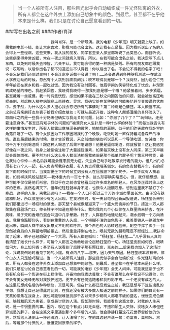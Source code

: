 > 当一个人被所有人注目，那些目光似乎会自动编织成一件光怪陆离的外衣，所有人都会在这件外衣上添加自己想象中的颜色。到最后，甚至都不在乎他本来是什么样。我们只是在讨论自己愿意看到的一切。

###写在出名之前
####作者/肖洋

						我叫肖洋，是一个新导演。我的电影《少年班》明天就要上映了。如果我的电影不错，能让大家喜欢，那我可能也会出名。这让我有点紧张。因为我听说出了名的人会得上一些怪病，这些天来，我从我的朋友、同学甚至亲人那里都听说了此类担心。而且听说，这些病来得非常凶猛，常在一夜之间就病入膏肓。所以，在我可能会出名之前，我决定写下点儿东西，以免到时候失去神智，六亲不认。我可能会得的第一种病是脑残。所有的朋友都在跟我说：哎哟哟，以后你出名了都不知道还认不认得我！你以后出了名，不会记不得我的名字了吧！不会忘记我们还同过桌吧！不会连家乡话都不会说了吧！……还会遭遇到各种随机测试——在武汉大学做活动的时候，忽然有个人跳到我面前问我：晓不晓得我是哪一个？我愕然，因为这位仁兄半年前还在家乡和我一起吃过饭。因为我没有及时回答，他眉宇间的笑容转化成了忧虑，并渐渐转成绝望的神色。我赶紧回答，我晓得我晓得——那我到底是哪一个哦？他紧接着问，步步紧逼，甚至藏着一丝威慑。我一时有些恍惚，感觉如果不能在三秒之内回答他的问题，就会被他高压电棍击倒，然后拖入精神病院穿上束缚衣。显然，我确实处在某种随时可能失忆甚至变傻逼的状态中。要不然，为什么这么多人担心我会忘记所有的事情呢？第二种病是色情狂。本人颜值不高，之前总有亲朋好友热衷于给我介绍女朋友；可就从最近开始，这种令人颇感温暖的关怀消失了。取而代之的是一些我十分艳羡但确实与我无关的问题，比如：“你潜了几个了？”“玩归玩，还是要注意身体。”甚至还有知乎体的问题如“被漂亮女人生扑是一种什么样的体验？”而每当我否认有这样的事情发生时，所有人都露出意味深长的微笑，拍拍我的肩膀，似乎他们昨天藏在我卧室的角落目睹了一切。有个女孩因为工作原因跟我约了个晚饭，吃饭时她一直保持着戒备森严的神情。直到最后结束的时候，她才告诉我说，来之前她的朋友听说是和一个导演吃饭，告诫她：你可千万千万别喝酒啊！跟这种人喝酒了后果不堪设想！他要是逼你喝酒，你就报警！这让我感觉好像在一夜之间，我身上被偷偷注射了大量雄性激素，如果每天晚上没有女人同床，第二天早晨就会爆体而死。要不然为什么这么多人都无法相信我依旧是那个孤单的胖子呢？第三种可能，最让我忧心忡忡——出名后我可能会罹患肌无力症，失去自己动手吃饭穿衣行走的能力。但凡出门必须有七八个人一起，有人负责帮我穿衣服，有人负责帮我端茶倒水，有的负责替我开车，有的帮我下雨的时候打伞。当我需要坐下的时候立刻会有人在屁股底下塞个凳子，一伸手就有人扶着我，如弱柳扶风般站起来——我体重大约一百七十多，这么形容确实略恶心。但，我仔细想想，这种可能不仅仅是他们形容，我似乎在之前也曾经看见过许多成名的年轻人，在风华正茂时染上这样的恶疾。虽然名满天下，但年纪轻轻就半身不遂，也颇令人扼腕叹息。想到这里我不禁打了个寒战，这样的人生，离我还远吗？——我在一个人口不超过三十万的小城市里面长大。由于没有铁路和机场，所以那里很少有名人出现。在我初三时，有一天县电视台新闻报道说，杨钰莹会来到我们那里进行一场临时的演出。那天整个县城像是迎来了一个盛大而诡异的节日。接近一万人都聚集在县剧场门口，伸长脖子不知道在期待什么。我和我的几个小伙伴在人群里挤来挤去，在汗臭味、瓜子壳和香烟的混合味道中几乎晕厥。终于，人群剧烈地骚动起来，潮水般朝一个方向涌去。我拼命踮脚仰头，看到在重重的人头后，一个模糊不清的白色影子，戴着墨镜从一辆轿车中走出来，瞬间人群中爆发出意义不明的欢呼声，那个白色的人影转过脸来，朝空中挥了挥手——我忽然被身后的人群猛地朝前推去，然后重重摔倒在地上，眼前无数的腿和鞋底不断经过……我拼命爬了起来，裤子已经磨破了一个大洞。所有人都在喊叫：“杨钰莹，杨钰莹……”几乎没有人真的看清楚了她长什么样子，可每个人都言之凿凿地谈论起杨钰莹的一切。杨钰莹皮肤如何白，眼睛如何大，身上如何香；甚至有人说看到了后脖子那有颗红痣，克夫的……后来我也加入了这场讨论，我说我倒地时看见了她的小腿，有点内八字……那天，因为天气原因，杨钰莹根本没有来。那个白衣人只是恰巧路过。当一个人被所有人注目，那些目光似乎会自动编织成一件光怪陆离的外衣，所有人都会在这件外衣上添加自己想象中的颜色。到最后，甚至都不在乎他本来是什么样。我们只是在讨论自己愿意看到的一切。可能我的电影《少年班》会无人问津，可能我这辈子也不会有机会有一个影迷在街上拦住我，兴奋地向我表达尊敬；不会有谁那么在乎我记不记得他，也不会有美女无缘无故对我投怀送抱，更不会有任何追随者和我形影不离。一个还没有成名的人，在这里幻想成名后的种种烦恼，真是可笑。但在什么都还没发生之前，我还是想写下这些凌乱的字句，我想让自己记得此时此刻，在我还没有被大多数人知道之前的样子。如果你们的目光有一天真的聚焦在我身上，我也可能很难抵抗那千古以来多少聪明人都堪不破的盛名，慢慢变成色情狂、脑残和肌无力患者，变成最讨厌的人渣。假如那时候，我能看到这篇文章，对我的人生来说，是一件很重要的事。因为，现在这个有点儿缺乏自信，不擅和陌生人交际，没啥女人缘但还算诚恳的胖子，会在这篇文字里遇到那个多年后的人渣。他会静静打量这花花世界留给他的伤疤，然后给人渣倒上一杯还魂酒，让人渣喝了它，在他耳边轻声说一句：苟富贵，莫相忘。然后，等着那个讨厌的人，慢慢变回原来的样子。			  		